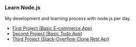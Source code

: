 ### Learn Node.js
My development and learning process with node.js per day. 

- <a href="https://github.com/akaanuzman/learn_node/tree/master/e-commerce-mysql"> First Project (Basic E-commerce App) </a>
- <a href="https://github.com/akaanuzman/learn_node/tree/master/todo-mysql"> Second Project (Basic Todo App) </a>
- <a href="https://github.com/akaanuzman/learn_node/tree/master/question-answer-api"> Third Project (Stack-Overflow Clone Rest Api) </a>




